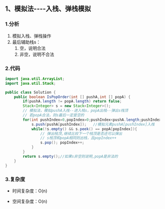 ## 1、模拟法----入栈、弹栈模拟

### 1.分析	

1. 模拟入栈、弹栈操作
2. 最后辅助栈s：
   1. 空，说明合法
   2. 非空，说明不合法

### 2.代码

```java
import java.util.ArrayList;
import java.util.Stack;

public class Solution {
    public boolean IsPopOrder(int [] pushA,int [] popA) {
        if(pushA.length != popA.length) return false;
        Stack<Integer> s = new Stack<Integer>();
        // 模拟法，模拟pushA入栈--进入栈s，popA出栈--弹出s栈顶
        // 若popA合法，则s最后一定是空的
        for(int pushIndex=0,popIndex=0;pushIndex<pushA.length;pushIndex++){
            s.push(pushA[pushIndex]);	//模拟元素pushA[pushIndex]入栈
            while(!s.empty() && s.peek() == popA[popIndex]){
                // 弹出栈顶,继续比较下一个栈顶是否还可以弹出
                // s栈顶和popA相同则出栈，且popIndex++
                s.pop(); popIndex++;
            }
        }
        return s.empty();//如果s非空则说明,popA是非法的
    }
}
```

### 3.复杂度

* 时间复杂度：O(n)

* 空间复杂度：O(n)

